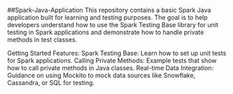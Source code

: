##Spark-Java-Application
This repository contains a basic Spark Java application built for learning and testing purposes. The goal is to help developers understand how to use the Spark Testing Base library for unit testing in Spark applications and demonstrate how to handle private methods in test classes.

Getting Started
Features:
Spark Testing Base: Learn how to set up unit tests for Spark applications.
Calling Private Methods: Example tests that show how to call private methods in Java classes.
Real-time Data Integration: Guidance on using Mockito to mock data sources like Snowflake, Cassandra, or SQL for testing.
